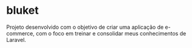 # bluket
Projeto desenvolvido com o objetivo de criar uma aplicação de e-commerce, com o foco em treinar e consolidar meus conhecimentos de Laravel.
